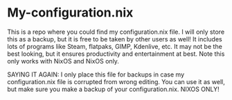 # My-configuration.nix
This is a repo where you could find my configuration.nix file. I will only store this as a backup, but it is free to be taken by other users as well! It includes lots of programs like Steam, flatpaks, GIMP, Kdenlive, etc. It may not be the best looking, but it ensures productivity and entertainment at best. Note this only works with NixOS and NixOS only.


SAYING IT AGAIN:
I only place this file for backups in case my configuration.nix file is corrupted from wrong editing. You can use it as well, but make sure you make a backup of your configuration.nix. NIXOS ONLY!
